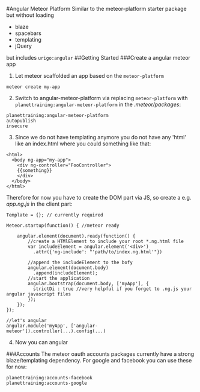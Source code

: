 #Angular Meteor Platform
Similar to the meteor-platform starter package but without loading
- blaze
- spacebars
- templating
- jQuery

but includes ```urigo:angular```
##Getting Started
###Create a angular meteor app
1. Let meteor scaffolded an app based on the ```meteor-platform```
```
meteor create my-app
```
2. Switch to angular-meteor-platform via replacing ```meteor-platform``` with ```planettraining:angular-meteor-platform``` in the _.meteor/packages_:
```
planettraining:angular-meteor-platform
autopublish
insecure
```
3. Since we do not have templating anymore you do not have any 'html' like an index.html where you could something like that:
```
<html>
  <body ng-app="my-app">
    <div ng-controller="FooController">
    {{something}}
    </div>
  </body>
</html>
```
Therefore for now you have to create the DOM part via JS, so create a e.g. _app.ng.js_ in the client part:
```
Template = {}; // currently required

Meteor.startup(function() { //meteor ready
    
    angular.element(document).ready(function() {
        //create a HTMlElement to include your root *.ng.html file
        var includeElement = angular.element('<div>')
          .attr({'ng-include': "'path/to/index.ng.html'"})
          
        //append the includeElement to the bofy
        angular.element(document.body)
          .append(includeElement);
        //start the application
        angular.bootstrap(document.body, ['myApp'], {
          strictDi : true //very helpful if you forget to .ng.js your angular javascript files
        });
    });
});

//let's angular
angular.module('myApp', ['angular-meteor']).controller(...).config(...) 
```
4. Now you can angular


###Accounts
The meteor oauth accounts packages currently have a strong blaze/templating dependency. For google and facebook you can use these for now:
```
planettraining:accounts-facebook
planettraining:accounts-google
```

